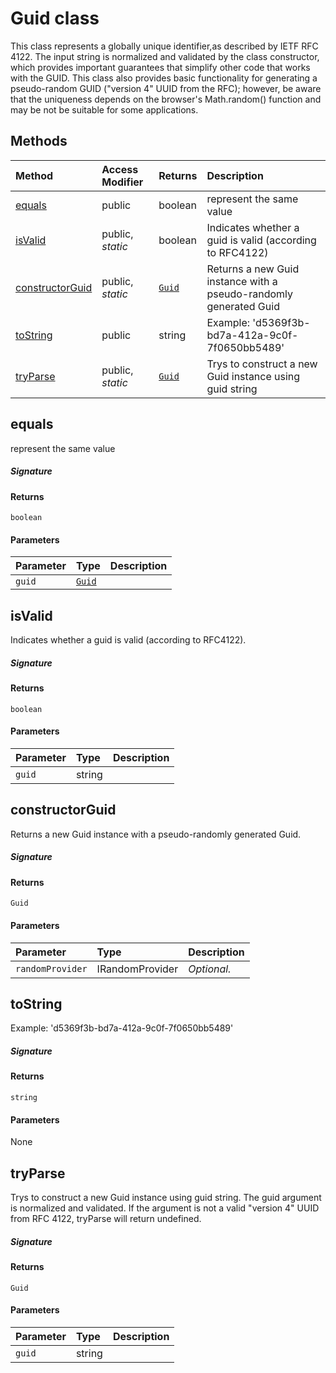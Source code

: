 # Guid class





This class represents a globally unique identifier,as described by 
IETF RFC 4122. The input string is normalized and validated by the class 
constructor, which provides important guarantees that simplify other code 
that works with the GUID. This class also provides basic functionality 
for generating a pseudo-random GUID ("version 4" UUID from the RFC); 
however, be aware that the uniqueness depends on the browser's 
Math.random() function and may be not be suitable for some applications. 







## Methods

| Method	   | Access Modifier | Returns	| Description|
|:-------------|:----|:-------|:-----------|
|[equals](#equals~nhlc9)     | public | boolean | represent the same value |
|[isValid](#isvalid~hbtk9)     | public, _static_ | boolean | Indicates whether a guid is valid (according to RFC4122) |
|[constructorGuid](#constructorguid~zwng9)     | public, _static_ | [`Guid`](Guid.md) | Returns a new Guid instance with a pseudo-randomly generated Guid |
|[toString](#tostring~qlki9)     | public | string | Example: 'd5369f3b-bd7a-412a-9c0f-7f0650bb5489' |
|[tryParse](#tryparse~rx2e9)     | public, _static_ | [`Guid`](Guid.md) | Trys to construct a new Guid instance using guid string |




## equals

represent the same value

##### Signature

#### Returns
`boolean`

#### Parameters


| Parameter	   | Type    | Description |
|:-------------|:---------------|:------------|
| `guid`    | [`Guid`](Guid.md) |  |


## isValid

Indicates whether a guid is valid (according to RFC4122). 


##### Signature

#### Returns
`boolean`

#### Parameters


| Parameter	   | Type    | Description |
|:-------------|:---------------|:------------|
| `guid`    | string |  |


## constructorGuid

Returns a new Guid instance with a pseudo-randomly generated Guid. 


##### Signature

#### Returns
`Guid`

#### Parameters


| Parameter	   | Type    | Description |
|:-------------|:---------------|:------------|
| `randomProvider`    | IRandomProvider | _Optional._ |


## toString

Example: 'd5369f3b-bd7a-412a-9c0f-7f0650bb5489'

##### Signature

#### Returns
`string`

#### Parameters
None


## tryParse

Trys to construct a new Guid instance using guid string. The guid argument 
is normalized and validated. If the argument is not a valid "version 4" UUID from 
RFC 4122, tryParse will return undefined. 


##### Signature

#### Returns
`Guid`

#### Parameters


| Parameter	   | Type    | Description |
|:-------------|:---------------|:------------|
| `guid`    | string |  |


